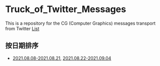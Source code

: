 # Truck_of_Twitter_Messages
This is a repository for the CG (Computer Graphics) messages transport from Twitter [List](https://twitter.com/i/lists/1425000300553728001?s=20)

## 按日期排序
- [2021.08.08-2021.08.21](20210808-20210821/README.md), [2021.08.22-2021.09.04](20210822-20210904/README.md)
